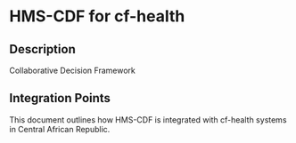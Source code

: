 # HMS-CDF for cf-health

## Description

Collaborative Decision Framework

## Integration Points

This document outlines how HMS-CDF is integrated with cf-health systems in Central African Republic.
